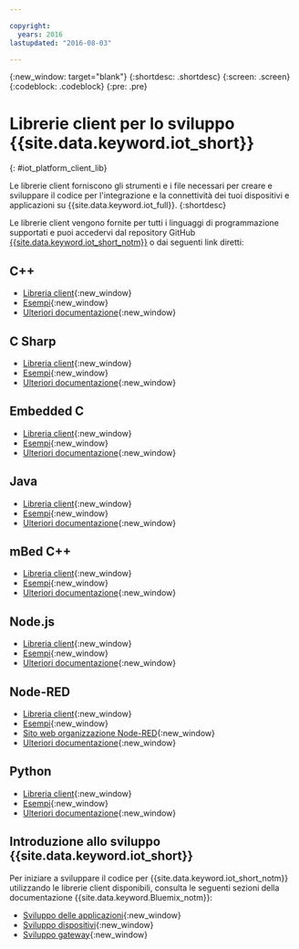 ```yaml
---

copyright:
  years: 2016
lastupdated: "2016-08-03"

---
```


{:new_window: target="blank"}
{:shortdesc: .shortdesc}
{:screen: .screen}
{:codeblock: .codeblock}
{:pre: .pre}

# Librerie client per lo sviluppo {{site.data.keyword.iot_short}}
{: #iot_platform_client_lib}

Le librerie client forniscono gli strumenti e i file necessari per creare e sviluppare il codice per l'integrazione e la connettività dei tuoi dispositivi e applicazioni su {{site.data.keyword.iot_full}}.
{:shortdesc}

Le librerie client vengono fornite per tutti i linguaggi di programmazione supportati e puoi accedervi dal repository GitHub [{{site.data.keyword.iot_short_notm}}](https://github.com/ibm-watson-iot) o dai seguenti link diretti:

## C++

- [Libreria client](https://github.com/ibm-watson-iot/iot-cpp){:new_window}
- [Esempi](https://github.com/ibm-watson-iot/iot-cpp/tree/master/samples){:new_window}
- [Ulteriori documentazione](https://github.com/ibm-watson-iot/iot-cpp/blob/master/README.md){:new_window}

## C Sharp
- [Libreria client](https://github.com/ibm-watson-iot/iot-csharp){:new_window}
- [Esempi](https://github.com/ibm-watson-iot/iot-csharp/tree/master/sample){:new_window}
- [Ulteriori documentazione](https://github.com/ibm-watson-iot/iot-csharp/blob/master/README.md){:new_window}

## Embedded C

- [Libreria client](https://github.com/ibm-watson-iot/iot-embeddedc){:new_window}
- [Esempi](https://github.com/ibm-watson-iot/iot-embeddedc/tree/master/samples){:new_window}
- [Ulteriori documentazione](https://github.com/ibm-watson-iot/iot-embeddedc/blob/master/README.md){:new_window}


## Java
- [Libreria client](https://github.com/ibm-watson-iot/iot-java){:new_window}
- [Esempi](https://github.com/ibm-watson-iot/iot-java#samples){:new_window}
- [Ulteriori documentazione](https://github.com/ibm-watson-iot/iot-java/blob/master/README.md){:new_window}

## mBed C++

- [Libreria client](https://developer.mbed.org/teams/IBM_IoT/code/IBMIoTF/){:new_window}
- [Esempi](https://developer.mbed.org/teams/IBM_IoT/code/IBMIoTClientLibrarySample/){:new_window}
- [Ulteriori documentazione](http://iotf.readthedocs.io/en/latest/devices/libraries/mbedcpp.html){:new_window}

## Node.js
- [Libreria client](https://github.com/ibm-watson-iot/iot-nodejs){:new_window}
- [Esempi](https://github.com/ibm-watson-iot/iot-nodejs/tree/master/samples){:new_window}
- [Ulteriori documentazione](https://github.com/ibm-watson-iot/iot-nodejs/blob/master/README.md){:new_window}

## Node-RED
- [Libreria client](https://github.com/ibm-watson-iot/iot-nodered){:new_window}
- [Esempi](https://github.com/ibm-watson-iot/iot-nodered/tree/master/samples/rpi){:new_window}
- [Sito web organizzazione Node-RED](http://nodered.org/){:new_window}
- [Ulteriori documentazione](https://github.com/ibm-watson-iot/iot-nodered/blob/master/README.md){:new_window}

## Python
- [Libreria client](https://github.com/ibm-watson-iot/iot-python){:new_window}
- [Esempi](https://github.com/ibm-watson-iot/iot-python/tree/master/samples){:new_window}
- [Ulteriori documentazione](https://github.com/ibm-watson-iot/iot-python/blob/master/README.rst){:new_window}

## Introduzione allo sviluppo {{site.data.keyword.iot_short}}

Per iniziare a sviluppare il codice per {{site.data.keyword.iot_short_notm}} utilizzando le librerie client disponibili, consulta le seguenti sezioni della documentazione {{site.data.keyword.Bluemix_notm}}:

- [Sviluppo delle applicazioni](applications/api.html){:new_window}
- [Sviluppo dispositivi](devices/api.html){:new_window}
- [Sviluppo gateway](gateways/mqtt.html){:new_window}
